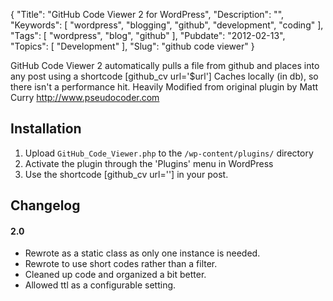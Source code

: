 {
	"Title": "GitHub Code Viewer 2 for WordPress",
	"Description": "",
	"Keywords": [
		"wordpress",
		"blogging",
		"github",
		"development",
		"coding"
	],
	"Tags": [
		"wordpress",
		"blog",
		"github"
	],
	"Pubdate": "2012-02-13",
	"Topics": [
		"Development"
	],
	"Slug": "github code viewer"
}

GitHub Code Viewer 2 automatically  pulls a file from github and places into any post using a shortcode [github_cv url='$url']
Caches locally (in db), so there isn't a performance hit.
Heavily Modified from original plugin by Matt Curry http://www.pseudocoder.com

## Installation 

1. Upload `GitHub_Code_Viewer.php` to the `/wp-content/plugins/` directory
2. Activate the plugin through the 'Plugins' menu in WordPress
3. Use the shortcode [github_cv url='<URL TO FILE ON GITHUB>'] in your post.

## Changelog 

#### 2.0

* Rewrote as a static class as only one instance is needed. 
* Rewrote to use short codes rather than a filter. 
* Cleaned up code and organized a bit better. 
* Allowed ttl as a configurable setting. 
